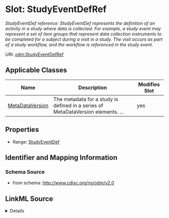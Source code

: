 # Slot: StudyEventDefRef


_StudyEventDef reference: StudyEventDef represents the definition of an activity in a study where data is collected. For example, a study event may represent a set of item groups that represent data collection instruments to be completed for a subject during a visit in a study. The visit occurs as part of a study workflow, and the workflow is referenced in the study event._



URI: [odm:StudyEventDefRef](http://www.cdisc.org/ns/odm/v2.0/StudyEventDefRef)



<!-- no inheritance hierarchy -->




## Applicable Classes

| Name | Description | Modifies Slot |
| --- | --- | --- |
[MetaDataVersion](MetaDataVersion.md) | The metadata for a study is defined in a series of MetaDataVersion elements. ... |  yes  |







## Properties

* Range: [StudyEventDef](StudyEventDef.md)





## Identifier and Mapping Information







### Schema Source


* from schema: http://www.cdisc.org/ns/odm/v2.0




## LinkML Source

<details>
```yaml
name: StudyEventDefRef
description: 'StudyEventDef reference: StudyEventDef represents the definition of
  an activity in a study where data is collected. For example, a study event may represent
  a set of item groups that represent data collection instruments to be completed
  for a subject during a visit in a study. The visit occurs as part of a study workflow,
  and the workflow is referenced in the study event.'
from_schema: http://www.cdisc.org/ns/odm/v2.0
rank: 1000
identifier: false
alias: StudyEventDefRef
domain_of:
- MetaDataVersion
range: StudyEventDef

```
</details>